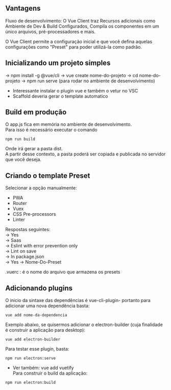 ## Vantagens

Fluxo de desenvolvimento:
O Vue Client traz Recursos adicionais como Ambiente de Dev & Build Configurados, Compila os componentes em um único arquivos, pré-processadores e mais.

O Vue Client permite a configuração inicial e que você defina aquelas configurações como "Preset" para poder utilizá-la como padrão.


## Inicializando um projeto simples
-> npm install -g @vue/cli
-> vue create nome-do-projeto
-> cd nome-do-projeto
-> npm run serve (para rodar no ambiente de desenvolvimento)


* Interessante instalar o plugin vue e também o vetur no VSC 
* Scaffold deveria gerar o template automatico


## Build em produção
O app.js fica em memória no ambiente de desenvolvimento.<br>
Para isso é necessário executar o comando
```shell
npm run build
```
Onde irá gerar a pasta dist. <br>
A partir desse contexto, a pasta poderá ser copiada e publicada no servidor que você deseja.

## Criando o template Preset
Selecionar a opção manualmente:<br>
* PWA
* Router
* Vuex
* CSS Pre-processors
* Linter

Respostas seguintes: <br>
-> Yes <br>
-> Saas <br>
-> Eslint with error prevention only <br>
-> Lint on save <br>
-> In package.json <br>
-> Yes -> Nome-Do-Preset <br>

.vuerc : é o nome do arquivo que armazena os presets<br>

## Adicionando plugins
O inicio da sintaxe das dependências é vue-cli-plugin- portanto para adicionar uma nova dependência basta:
```shell
vue add nome-da-dependencia
```
Exemplo abaixo, se quisermos adicionar o electron-builder (cuja finalidade é construir a aplicação para desktop):
```shell
vue add electron-builder
```
Para testar esse plugin, basta:
```shell
npm run electron:serve
```
* Ver também: vue add vuetify<br>
Para construir o build da aplicação:
```shell
npm run electron:build
```